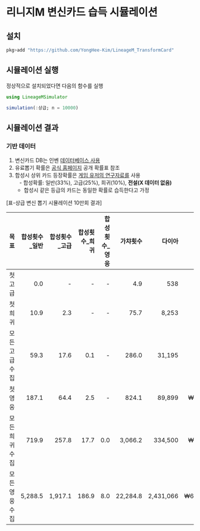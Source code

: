 # 리니지M 변신카드 습득 시뮬레이션


## 설치

``` julia
pkg>add "https://github.com/YongHee-Kim/LineageM_TransformCard"
```


## 시뮬레이션 실행

정상적으로 설치되었다면 다음의 함수를 실행 
``` julia
using LineageMSimulator

simulation(:상급; n = 10000)
```

## 시뮬레이션 결과
### 기반 데이터
1. 변신카드 DB는 인벤 [데이터베이스 사용](http://lineagem.inven.co.kr/dataninfo/polymorph/)
2. 유료뽑기 확률은 [공식 홈페이지](https://lineagem.plaync.com/board/rules/view?articleId=773442) 공개 확률표 참조
3. 합성시 상위 카드 등장확률은 [게임 유저의 연구자료를](http://qing.one/1133) 사용  
    - 합성확률: 일반(33%), 고급(25%), 희귀(10%), **전설(X 데이터 없음)**  
    - 합성시 같은 등급의 카드는 동일한 확률로 습득한다고 가정


[표-상급 변신 뽑기 시뮬레이션 10만회 결과]

| 목표     | 합성횟수_일반 | 합성횟수_고급 | 합성횟수_희귀 | 합성횟수_영웅 |     가챠횟수 |       다이아 |       현금구매액 |
| ------ | ------: | ------: | ------: | ------: | -------: | --------: | ----------: |
| 첫고급    |     0.0 |       - |       - |       - |      4.9 |       538 |     ₩13,456 |
| 첫희귀    |    10.9 |     2.3 |       - |       - |     75.7 |     8,253 |    ₩206,330 |
| 모든고급수집 |    59.3 |    17.6 |     0.1 |       - |    286.0 |    31,195 |    ₩779,881 |
| 첫영웅    |   187.1 |    64.4 |     2.5 |       - |    824.1 |    89,899 |  ₩2,247,467 |
| 모든희귀수집 |   719.9 |   257.8 |    17.7 |     0.0 |  3,066.2 |   334,500 |  ₩8,362,497 |
| 모든영웅수집 | 5,288.5 | 1,917.1 |   186.9 |     8.0 | 22,284.8 | 2,431,066 | ₩60,776,648 |
